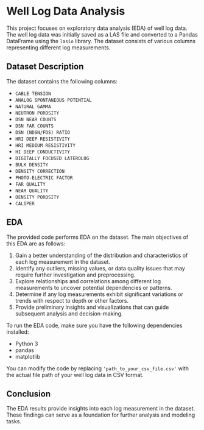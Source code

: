 # Well Log Data Analysis

This project focuses on exploratory data analysis (EDA) of well log data. The well log data was initially saved as a LAS file and converted to a Pandas DataFrame using the `lasio` library. The dataset consists of various columns representing different log measurements.

## Dataset Description

The dataset contains the following columns:

- `CABLE TENSION`
- `ANALOG SPONTANEOUS POTENTIAL`
- `NATURAL GAMMA`
- `NEUTRON POROSITY`
- `DSN NEAR COUNTS`
- `DSN FAR COUNTS`
- `DSN (NDSN/FDS) RATIO`
- `HRI DEEP RESISTIVITY`
- `HRI MEDIUM RESISTIVITY`
- `HI DEEP CONDUCTIVITY`
- `DIGITALLY FOCUSED LATEROLOG`
- `BULK DENSITY`
- `DENSITY CORRECTION`
- `PHOTO-ELECTRIC FACTOR`
- `FAR QUALITY`
- `NEAR QUALITY`
- `DENSITY POROSITY`
- `CALIPER`

## EDA

The provided code performs EDA on the dataset. 
The main objectives of this EDA are as follows:

1. Gain a better understanding of the distribution and characteristics of each log measurement in the dataset.
2. Identify any outliers, missing values, or data quality issues that may require further investigation and preprocessing.
3. Explore relationships and correlations among different log measurements to uncover potential dependencies or patterns.
4. Determine if any log measurements exhibit significant variations or trends with respect to depth or other factors.
5. Provide preliminary insights and visualizations that can guide subsequent analysis and decision-making.

To run the EDA code, make sure you have the following dependencies installed:

- Python 3
- pandas
- matplotlib

You can modify the code by replacing `'path_to_your_csv_file.csv'` with the actual file path of your well log data in CSV format.

## Conclusion

The EDA results provide insights into  each log measurement in the dataset. These findings can serve as a foundation for further analysis and modeling tasks.


